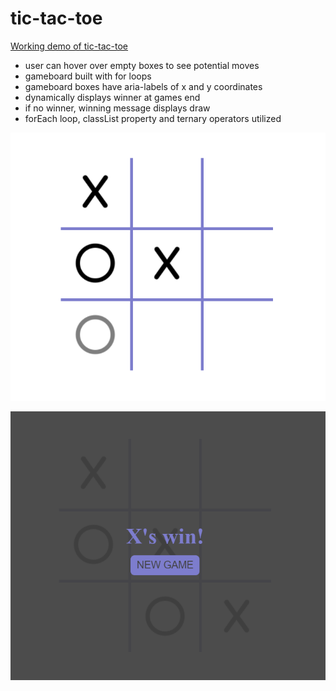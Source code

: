# <strong>tic-tac-toe</strong>
[Working demo of tic-tac-toe](https://codepen.io/alleycaaat/full/NWONQOK)
- user can hover over empty boxes to see potential moves
- gameboard built with for loops
- gameboard boxes have aria-labels of x and y coordinates
- dynamically displays winner at games end
- if no winner, winning message displays draw
- forEach loop, classList property and ternary operators utilized

![game play screenshot](./assets/gameplay.png)

![game over screenshot](./assets//gameover.png)
